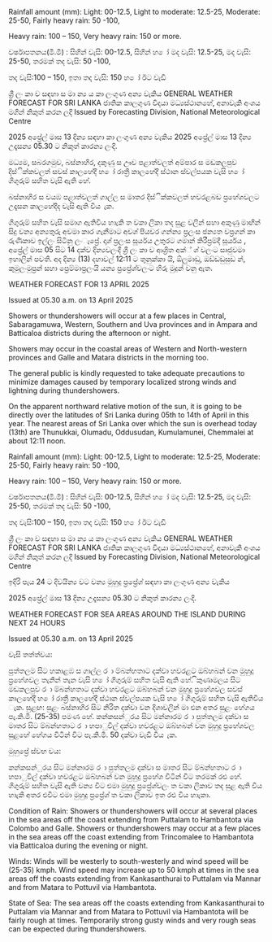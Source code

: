 Rainfall amount (mm): Light: 00-12.5, Light to moderate: 12.5-25, Moderate: 25-50, Fairly heavy rain: 50 -100,

Heavy rain: 100 – 150, Very heavy rain: 150 or more.

වර්ෂාපතනය(මි.මී) : සිහින් වැසි: 00-12.5, සිහින් හ ෝ මද වැසි: 12.5-25, මද වැසි: 25-50, තරමක් තද වැසි: 50 -100,

තද වැසි:100 – 150, ඉතා තද වැසි: 150 හ ෝ ඊට වැඩි

ශ්‍රී ලං කා ව සඳහා ස මා න්‍ය ය කා ලංගුණ අන්‍ය වැකිය GENERAL WEATHER FORECAST FOR SRI LANKA ජාතික කාලගුණ විදයා මධ්‍යස්ථානහේ, අනාවැකි අංශය මගින් නිකුත් කරන ලදි Issued by Forecasting Division, National Meteorological Centre

2025 අප්‍රේල් මාස 13 දින්‍ය සඳහා කා ලංගුණ අන්‍ය වැකිය 2025 අප්‍රේල් මාස 13 දින්‍ය උදෑසන්‍ය 05.30 ට නිකුත් කාරන්‍ය ලංදි.

මධ්‍යම, සබරගමුව, බස්නාහිර, දකුණු ස ඌව පළාත්වලත් අම්පාර ස මඩකලපුව දිස්ික්කවලත් සවස් කාලහේදී හ ෝ රාත්‍රී කාලහේදී ස්ථාන ස්වල්පයක වැසි හ ෝ ගිගුරුම් සහිත වැසි ඇති හේ.

බස්නාහිර ස වයඹ පළාත්වලත් ගාල්ල ස මාතර දිස්ික්කවලත් හවරළබඩ ප්‍රහේශවලට උදෑසන කාලහේදීද වැසි ඇති විය ැක.

ගිගුරුම් සහිත වැසි සමාග ඇතිවිය හාැකි ත වකා ලිකා තද සුළ වලින් සහා අකුණු මාඟින් සිදු වන්‍ය අන්‍යතුරු අවමා කාර ගැනීමාට අවශ්‍ පියවර ගන්න්‍ය ප්‍රලංස ජන්‍යත වප්‍රගන් කා රුණිකාව ඉල්ලං සිටිනු ලංැප්‍රේ. දෘශ්‍ ප්‍රලංස සූර්යය උතුරට ගමාන් කිරීප්‍රම්දී සූර්යය , අප්‍රේල් මාස 05 සිට 14 දක්ව දින්‍යවලංදී ශ්‍රී ලං කා ව ආශ්‍රිත අක්් ශ්‍ වලංට සෘජුවමා ඉහාලින් පවතී. අද දින්‍ය (13) දහාවල් 12:11 ට තුනුක්කා යි, ඕලුමාඩු, ඔඩ්ඩඩුසුඩ න්, කුමුලංමුප්‍රන් සහා ප්‍රෙම්මාප්‍රලංයි යන්‍ය ප්‍රප්‍රේශ්‍වලංට හිරු මුදුන් වනු ඇත.

WEATHER FORECAST FOR 13 APRIL 2025

Issued at 05.30 a.m. on 13 April 2025

Showers or thundershowers will occur at a few places in Central, Sabaragamuwa, Western, Southern and Uva provinces and in Ampara and Batticaloa districts during the afternoon or night.

Showers may occur in the coastal areas of Western and North-western provinces and Galle and Matara districts in the morning too.

The general public is kindly requested to take adequate precautions to minimize damages caused by temporary localized strong winds and lightning during thundershowers.

On the apparent northward relative motion of the sun, it is going to be directly over the latitudes of Sri Lanka during 05th to 14th of April in this year. The nearest areas of Sri Lanka over which the sun is overhead today (13th) are Thunukkai, Olumadu, Oddusudan, Kumulamunei, Chemmalei at about 12:11 noon.

Rainfall amount (mm): Light: 00-12.5, Light to moderate: 12.5-25, Moderate: 25-50, Fairly heavy rain: 50 -100,

Heavy rain: 100 – 150, Very heavy rain: 150 or more.

වර්ෂාපතනය(මි.මී) : සිහින් වැසි: 00-12.5, සිහින් හ ෝ මද වැසි: 12.5-25, මද වැසි: 25-50, තරමක් තද වැසි: 50 -100,

තද වැසි:100 – 150, ඉතා තද වැසි: 150 හ ෝ ඊට වැඩි

ශ්‍රී ලං කා ව සඳහා ස මා න්‍ය ය කා ලංගුණ අන්‍ය වැකිය GENERAL WEATHER FORECAST FOR SRI LANKA ජාතික කාලගුණ විදයා මධ්‍යස්ථානහේ, අනාවැකි අංශය මගින් නිකුත් කරන ලදි Issued by Forecasting Division, National Meteorological Centre

ඉදිරි පැය 24 ට දිවයින්‍ය වට වන්‍ය මුහුදු ප්‍රප්‍රේශ්‍ සඳහා කා ලංගුණ අන්‍ය වැකිය

2025 අප්‍රේල් මාස 13 දින්‍ය උදෑසන්‍ය 05.30 ට නිකුත් කාරන්‍ය ලංදි.

WEATHER FORECAST FOR SEA AREAS AROUND THE ISLAND DURING NEXT 24 HOURS

Issued at 05.30 a.m. on 13 April 2025

වැසි තත්ත්වය:

පුත්තලම සිට හකාළඹ ස ගාල්ල ර ා ම්බන්හතාට දක්වා හවරළට ඔබ්හබන් වන මුහුදු ප්‍රහේශවල තැනින් තැන වැසි හ ෝ ගිගුරුම් සහිත වැසි ඇති හේ. ිකුණාමලය සිට මඩකලපුව ර ා ම්බන්හතාට දක්වා හවරළට ඔබ්හබන් වන මුහුදු ප්‍රහේශවල සවස් කාලහේදී හ ෝ රාත්‍රී කාලහේදී ස්ථාන ස්වල්පයක වැසි හ ෝ ගිගුරුම් සහිත වැසි ඇතිවිය ැක. සුළඟ: සුළං බස්නාහිර සිට නිරිත දක්වා වන දිශාවලින් මා එන අතර සුළං හේගය පැ.කි.මී. (25-35) පමණ හේ. කන්කසන්ුරය සිට මන්නාරම ර ා පුත්තලම දක්වා ස මාතර සිට ම්බන්හතාට ර ා හපාුවිල් දක්වා හවරළට ඔබ්හබන් වන මුහුදු ප්‍රහේශවල සුළහේ හේගය විටින් විට පැ.කි.මී. 50 දක්වා වැඩි විය ැක.

මුහුප්‍රේ ස්වභ වය:

කන්කසන්ුරය සිට මන්නාරම ර ා පුත්තලම දක්වා ස මාතර සිට ම්බන්හතාට ර ා හපාුවිල් දක්වා හවරළට ඔබ්හබන් වන මුහුදු ප්‍රහේශ විටින් විට තරමක් රළු හේ. ගිගුරුම් සහිත වැසි ඇති වන්‍ය විට එමා මුහුදු ප්‍රප්‍රේශ්‍වලං ත වකා ලිකාව තද සුළ ඇති විය හාැකි අතර එවිට එමා මුහුදු ප්‍රප්‍රේශ්‍ ත වකා ලිකාව ඉත රළු විය හාැකා.

Condition of Rain: Showers or thundershowers will occur at several places in the sea areas off the coast extending from Puttalam to Hambantota via Colombo and Galle. Showers or thundershowers may occur at a few places in the sea areas off the coast extending from Trincomalee to Hambantota via Batticaloa during the evening or night.

Winds: Winds will be westerly to south-westerly and wind speed will be (25-35) kmph. Wind speed may increase up to 50 kmph at times in the sea areas off the coasts extending from Kankasanthurai to Puttalam via Mannar and from Matara to Pottuvil via Hambantota.

State of Sea: The sea areas off the coasts extending from Kankasanthurai to Puttalam via Mannar and from Matara to Pottuvil via Hambantota will be fairly rough at times. Temporarily strong gusty winds and very rough seas can be expected during thundershowers.